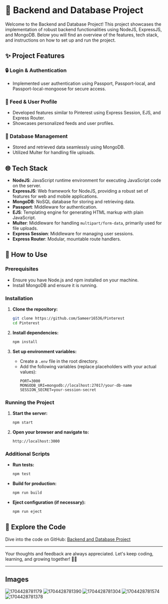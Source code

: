 # 🚀 Backend and Database Project

Welcome to the Backend and Database Project! This project showcases the implementation of robust backend functionalities using NodeJS, ExpressJS, and MongoDB. Below you will find an overview of the features, tech stack, and instructions on how to set up and run the project.

## ✨ Project Features

### 🔒 Login & Authentication
- Implemented user authentication using Passport, Passport-local, and Passport-local-mongoose for secure access.

### 📌 Feed & User Profile
- Developed features similar to Pinterest using Express Session, EJS, and Express Router.
- Showcases personalized feeds and user profiles.

### 💾 Database Management
- Stored and retrieved data seamlessly using MongoDB.
- Utilized Multer for handling file uploads.

## 🌐 Tech Stack
- **NodeJS**: JavaScript runtime environment for executing JavaScript code on the server.
- **ExpressJS**: Web framework for NodeJS, providing a robust set of features for web and mobile applications.
- **MongoDB**: NoSQL database for storing and retrieving data.
- **Passport**: Middleware for authentication.
- **EJS**: Templating engine for generating HTML markup with plain JavaScript.
- **Multer**: Middleware for handling `multipart/form-data`, primarily used for file uploads.
- **Express Session**: Middleware for managing user sessions.
- **Express Router**: Modular, mountable route handlers.

## 🔧 How to Use

### Prerequisites
- Ensure you have Node.js and npm installed on your machine.
- Install MongoDB and ensure it is running.

### Installation
1. **Clone the repository:**
   ```bash
   git clone https://github.com/Sameer16536/Pinterest
   cd Pinterest
   ```

2. **Install dependencies:**
   ```bash
   npm install
   ```

3. **Set up environment variables:**
   - Create a `.env` file in the root directory.
   - Add the following variables (replace placeholders with your actual values):
     ```env
     PORT=3000
     MONGODB_URI=mongodb://localhost:27017/your-db-name
     SESSION_SECRET=your-session-secret
     ```

### Running the Project
1. **Start the server:**
   ```bash
   npm start
   ```

2. **Open your browser and navigate to:**
   ```
   http://localhost:3000
   ```

### Additional Scripts
- **Run tests:**
  ```bash
  npm test
  ```

- **Build for production:**
  ```bash
  npm run build
  ```

- **Eject configuration (if necessary):**
  ```bash
  npm run eject
  ```

## 🔗 Explore the Code

Dive into the code on GitHub: [Backend and Database Project](https://github.com/Sameer16536/Pinterest)

---

Your thoughts and feedback are always appreciated. Let's keep coding, learning, and growing together! 🚀🌱

---

## Images
![1704428781179](https://github.com/Sameer16536/Pinterest/assets/100517597/0cd1aa85-634f-406c-8e41-cd00faf95ad8)
![1704428781390](https://github.com/Sameer16536/Pinterest/assets/100517597/853fec67-0680-4692-80a8-53b8ca24b437)
![1704428781304](https://github.com/Sameer16536/Pinterest/assets/100517597/88c0688f-9208-459d-8bec-66ff2b38372b)
![1704428781574](https://github.com/Sameer16536/Pinterest/assets/100517597/eef3b8bf-8995-40d1-868b-a316c7bd99ad)
![1704428781378](https://github.com/Sameer16536/Pinterest/assets/100517597/ad8a9d1c-553a-41af-a489-9cad2df73ff1)



